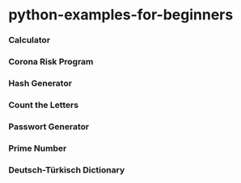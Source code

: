 # python-examples-for-beginners

### Calculator

### Corona Risk Program

### Hash Generator

### Count the Letters

### Passwort Generator

### Prime Number

### Deutsch-Türkisch Dictionary
